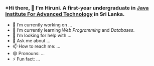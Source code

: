 
### *Hi there,  👋 I'm Hiruni. A first-year undergraduate in [Java Institute For Advanced Technology](https://www.javainstitute.edu.lk/) in Sri Lanka.

- 🔭 I’m currently working on ...
- 🌱 I’m currently learning *Web Programming* and *Databases*.
- 🤔 I’m looking for help with ...
- 💬 Ask me about ...
- 📫 How to reach me: ...
- 😄 Pronouns: ...
- ⚡ Fun fact: ...

